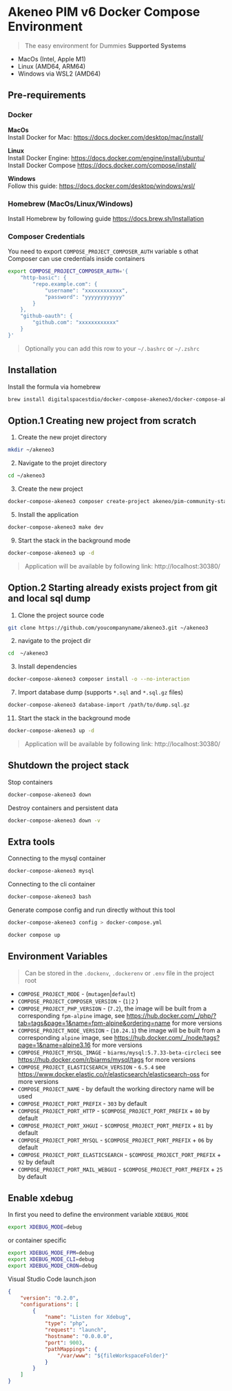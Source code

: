 # Akeneo PIM v6 Docker Compose Environment
> The easy environment for Dummies
**Supported Systems**
* MacOs (Intel, Apple M1)
* Linux (AMD64, ARM64)
* Windows via WSL2 (AMD64)

## Pre-requirements
### Docker
**MacOs**  
Install Docker for Mac: https://docs.docker.com/desktop/mac/install/  

**Linux**  
Install Docker Engine: https://docs.docker.com/engine/install/ubuntu/  
Install Docker Compose https://docs.docker.com/compose/install/  

**Windows**  
Follow this guide: https://docs.docker.com/desktop/windows/wsl/  

### Homebrew (MacOs/Linux/Windows)
Install Homebrew by following guide https://docs.brew.sh/Installation

### Composer Credentials
You need to export `COMPOSE_PROJECT_COMPOSER_AUTH` variable s othat Composer can use credentials inside containers
```bash
export COMPOSE_PROJECT_COMPOSER_AUTH='{
    "http-basic": {
        "repo.example.com": {
            "username": "xxxxxxxxxxxx",
            "password": "yyyyyyyyyyyy"
        }
    },
    "github-oauth": {
        "github.com": "xxxxxxxxxxxx"
    }
}'
```
> Optionally you can add this row to your `~/.bashrc` or `~/.zshrc`


## Installation
Install the formula via homebrew
```bash
brew install digitalspacestdio/docker-compose-akeneo3/docker-compose-akeneo3
```

## Option.1 Creating new project from scratch

1. Create the new projet directory
```bash
mkdir ~/akeneo3
```

2. Navigate to the projet directory
```bash
cd ~/akeneo3
```

3. Create the new project
```bash
docker-compose-akeneo3 composer create-project akeneo/pim-community-standard /var/www "6.0.*@stable"
```

5. Install the application
```bash
docker-compose-akeneo3 make dev
```

9. Start the stack in the background mode
```bash
docker-compose-akeneo3 up -d
```

> Application will be available by following link: http://localhost:30380/

## Option.2 Starting already exists project from git and local sql dump

1. Clone the project source code

```bash
git clone https://github.com/youcompanyname/akeneo3.git ~/akeneo3
```

2. navigate to the project dir
```bash
cd  ~/akeneo3
```

3. Install dependencies
```bash
docker-compose-akeneo3 composer install -o --no-interaction
```

7. Import database dump (supports `*.sql` and `*.sql.gz` files)
```bash
docker-compose-akeneo3 database-import /path/to/dump.sql.gz
```


11. Start the stack in the background mode
```bash
docker-compose-akeneo3 up -d
```

> Application will be available by following link: http://localhost:30380/

## Shutdown the project stack

Stop containers
```bash
docker-compose-akeneo3 down
```

Destroy containers and persistent data
```bash
docker-compose-akeneo3 down -v
```

## Extra tools

Connecting to the mysql container
```bash
docker-compose-akeneo3 mysql
```

Connecting to the cli container
```bash
docker-compose-akeneo3 bash
```

Generate compose config and run directly without this tool
```bash
docker-compose-akeneo3 config > docker-compose.yml
```
```bash
docker compose up
```

## Environment Variables
> Can be stored in the `.dockenv`, `.dockerenv` or `.env` file in the project root
* `COMPOSE_PROJECT_MODE` - (`mutagen`|`default`)
* `COMPOSE_PROJECT_COMPOSER_VERSION` - (`1|2` )
* `COMPOSE_PROJECT_PHP_VERSION` - (`7.2`), the image will be built from a corresponding `fpm-alpine` image, see https://hub.docker.com/_/php/?tab=tags&page=1&name=fpm-alpine&ordering=name for more versions
* `COMPOSE_PROJECT_NODE_VERSION` - (`10.24.1`) the image will be built from a corresponding `alpine` image, see https://hub.docker.com/_/node/tags?page=1&name=alpine3.16 for more versions
* `COMPOSE_PROJECT_MYSQL_IMAGE` - `biarms/mysql:5.7.33-beta-circleci` see https://hub.docker.com/r/biarms/mysql/tags for more versions
* `COMPOSE_PROJECT_ELASTICSEARCH_VERSION` - `6.5.4` see https://www.docker.elastic.co/r/elasticsearch/elasticsearch-oss for more versions
* `COMPOSE_PROJECT_NAME` - by default the working directory name will be used
* `COMPOSE_PROJECT_PORT_PREFIX` - `303` by default
* `COMPOSE_PROJECT_PORT_HTTP` - `$COMPOSE_PROJECT_PORT_PREFIX` + `80` by default
* `COMPOSE_PROJECT_PORT_XHGUI` - `$COMPOSE_PROJECT_PORT_PREFIX` + `81` by default
* `COMPOSE_PROJECT_PORT_MYSQL` - `$COMPOSE_PROJECT_PORT_PREFIX` + `06` by default
* `COMPOSE_PROJECT_PORT_ELASTICSEARCH` - `$COMPOSE_PROJECT_PORT_PREFIX` + `92` by default
* `COMPOSE_PROJECT_PORT_MAIL_WEBGUI` - `$COMPOSE_PROJECT_PORT_PREFIX` + `25` by default

## Enable xdebug
In first you need to define the environment variable `XDEBUG_MODE`
```bash
export XDEBUG_MODE=debug
```
or container specific 
```bash
export XDEBUG_MODE_FPM=debug
export XDEBUG_MODE_CLI=debug
export XDEBUG_MODE_CRON=debug
```

Visual Studio Code launch.json
```json
{
    "version": "0.2.0",
    "configurations": [
        {
            "name": "Listen for Xdebug",
            "type": "php",
            "request": "launch",
            "hostname": "0.0.0.0",
            "port": 9003,
            "pathMappings": {
                "/var/www": "${fileWorkspaceFolder}"
            }
        }
    ]
}
```